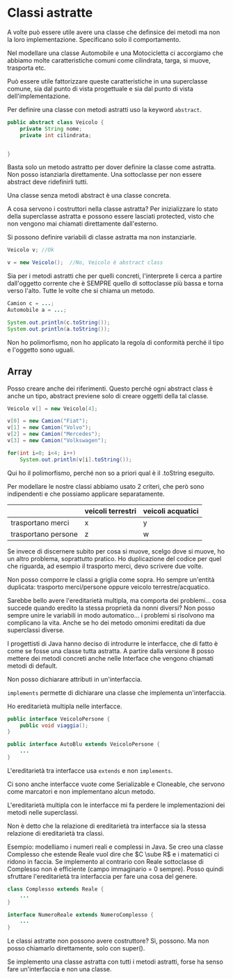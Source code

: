 # Classi astratte

A volte può essere utile avere una classe che definsice dei metodi ma non
la loro implementazione. Specificano solo il comportamento.

Nel modellare una classe Automobile e una Motocicletta ci accorgiamo che abbiamo
molte caratteristiche comuni come cilindrata, targa, si muove, trasporta etc.

Può essere utile fattorizzare queste caratteristiche in una superclasse comune, sia
dal punto di vista progettuale e sia dal punto di vista dell'implementazione.

Per definire una classe con metodi astratti uso la keyword `abstract`.

```java
public abstract class Veicolo {
    private String nome;
    private int cilindrata;


}
```

Basta solo un metodo astratto per dover definire la classe come astratta. Non posso
istanziarla direttamente. Una sottoclasse per non essere abstract deve ridefinirli tutti.

Una classe senza metodi abstract è una classe concreta.

A cosa servono i costruttori nella classe astratta? Per inizializzare lo stato della superclasse
astratta e possono essere lasciati protected, visto che non vengono mai chiamati direttamente
dall'esterno.

Si possono definire variabili di classe astratta ma non instanziarle.

```java
Veicolo v; //Ok

v = new Veicolo();  //No, Veicolo è abstract class
```

Sia per i metodi astratti che per quelli concreti, l'interprete li cerca a partire dall'oggetto
corrente che è SEMPRE quello di sottoclasse più bassa e torna verso l'alto.
Tutte le volte che si chiama un metodo.

```java
Camion c = ...;
Automobile a = ...;

System.out.println(c.toString());
System.out.println(a.toString());
```

Non ho polimorfismo, non ho applicato la regola di conformità perché il tipo e l'oggetto sono uguali.

## Array

Posso creare anche dei riferimenti. Questo perché ogni abstract class è anche un tipo, abstract previene
solo di creare oggetti della tal classe.

```java
Veicolo v[] = new Veicolo[4];

v[0] = new Camion("Fiat");
v[1] = new Camion("Volvo");
v[2] = new Camion("Mercedes");
v[3] = new Camion("Volkswagen");

for(int i=0; i<4; i++)
    System.out.println(v[i].toString());
```

Qui ho il polimorfismo, perché non so a priori qual è il .toString eseguito.

Per modellare le nostre classi abbiamo usato 2 criteri, che però sono indipendenti e che possiamo
applicare separatamente.

| | veicoli terrestri | veicoli acquatici |
|-|-|-|
| trasportano merci | x | y |
| trasportano persone | z | w |

Se invece di discernere subito per cosa si muove, scelgo dove si muove, ho un altro problema,
soprattutto pratico.
Ho duplicazione del codice per quel che riguarda, ad esempio il trasporto merci, devo scrivere
due volte.

Non posso comporre le classi a griglia come sopra. Ho sempre un'entità duplicata: trasporto
merci/persone oppure veicolo terrestre/acquatico.

Sarebbe bello avere l'ereditarietà multipla, ma comporta dei problemi... cosa succede quando
eredito la stessa proprietà da nonni diversi? Non posso sempre unire le variabili in modo automatico...
i problemi si risolvono ma complicano la vita.
Anche se ho dei metodo omonimi ereditati da due superclassi diverse.

I progettisti di Java hanno deciso di introdurre le interfacce, che di fatto è come se fosse una classe
tutta astratta. A partire dalla versione 8 posso mettere dei metodi concreti anche nelle Interface
che vengono chiamati metodi di default.

Non posso dichiarare attributi in un'interfaccia.

`implements` permette di dichiarare una classe che implementa un'interfaccia.

Ho ereditarietà multipla nelle interfacce.

```java
public interface VeicoloPersone {
    public void viaggia();
}

public interface AutoBlu extends VeicoloPersone {
    ...
}
```

L'ereditarietà tra interfacce usa `extends` e non `implements`.

Ci sono anche interfacce vuote come Serializable e Cloneable, che servono come marcatori
e non implementano alcun metodo.

L'ereditarietà multipla con le interfacce mi fa perdere le implementazioni dei metodi
nelle superclassi.

Non è detto che la relazione di ereditarietà tra interfacce sia la stessa relazione di
ereditarietà tra classi.

Esempio: modelliamo i numeri reali e complessi in Java. Se creo una classe Complesso che
estende Reale vuol dire che $C \sube R$ e i matematici ci ridono in faccia. Se implemento
al contrario con Reale sottoclasse di Complesso non è efficiente (campo immaginario = 0 sempre).
Posso quindi sfruttare l'ereditarietà tra interfaccia per fare una cosa del genere.

```java
class Complesso extends Reale {
    ...
}

interface NumeroReale extends NumeroComplesso {
    ...
}
```

Le classi astratte non possono avere costruttore? Sì, possono. Ma non posso chiamarlo direttamente,
solo con super().

Se implemento una classe astratta con tutti i metodi astratti, forse ha senso fare un'interfaccia e non
una classe.